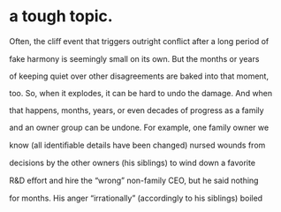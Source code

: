 # a tough topic.

Often, the cliﬀ event that triggers outright conﬂict after a long period of

fake harmony is seemingly small on its own. But the months or years

of keeping quiet over other disagreements are baked into that moment,

too. So, when it explodes, it can be hard to undo the damage. And when

that happens, months, years, or even decades of progress as a family

and an owner group can be undone. For example, one family owner we

know (all identiﬁable details have been changed) nursed wounds from

decisions by the other owners (his siblings) to wind down a favorite

R&D eﬀort and hire the “wrong” non-family CEO, but he said nothing

for months. His anger “irrationally” (accordingly to his siblings) boiled